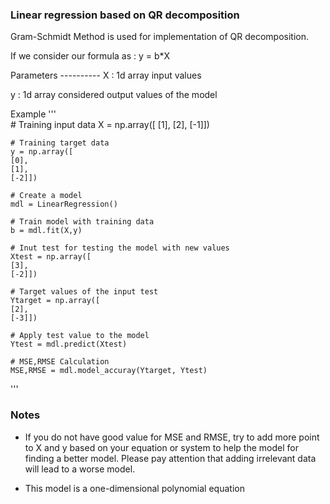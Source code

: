 ### Linear regression based on QR decomposition
Gram-Schmidt Method is used for implementation of QR decomposition.

If we consider our formula as :
y = b*X
    
Parameters
    ----------
X  : 1d array
        input values

y : 1d array
        considered output values of the model


Example
'''       
    # Training input data
	X = np.array([
    [1],
    [2],
    [-1]])            
	
    # Training target data
    y = np.array([
    [0],
    [1],
    [-2]])  
    
	# Create a model
    mdl = LinearRegression()
    
	# Train model with training data
    b = mdl.fit(X,y)
    
    # Inut test for testing the model with new values
    Xtest = np.array([
    [3],
    [-2]])  
    
    # Target values of the input test
    Ytarget = np.array([
    [2],
    [-3]])  
	
    # Apply test value to the model
    Ytest = mdl.predict(Xtest)
	
    # MSE,RMSE Calculation
    MSE,RMSE = mdl.model_accuray(Ytarget, Ytest)   
	
'''

### Notes
   
- If you do not have good value for MSE and RMSE, try to add more point to X and y based on your equation or system to help the model for finding a better model.
Please pay attention that adding irrelevant data will lead to a worse model. 
    
- This model is a one-dimensional polynomial equation
   
